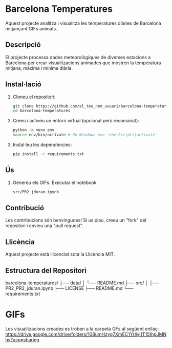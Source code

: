 # Barcelona Temperatures

Aquest projecte analitza i visualitza les temperatures diàries de Barcelona mitjançant GIFs animats.

## Descripció

El projecte processa dades meteorològiques de diverses estacions a Barcelona per crear visualitzacions animades que mostren la temperatura mitjana, màxima i mínima diària.

## Instal·lació

1. Cloneu el repositori:
    ```sh
    git clone https://github.com/el_teu_nom_usuari/barcelona-temperatures.git
    cd barcelona-temperatures
    ```

2. Creeu i activeu un entorn virtual (opcional però recomanat):
    ```sh
    python -m venv env
    source env/bin/activate # On Windows use `env\Scripts\activate`
    ```

3. Instal·leu les dependències:
    ```sh
    pip install -r requirements.txt
    ```

## Ús

1. Genereu els GIFs:
   Executar el notebook
    ```sh
    src/PR2_jduran.ipynb
    ```
    
## Contribució

Les contribucions són benvingudes! Si us plau, creeu un "fork" del repositori i envieu una "pull request".

## Llicència

Aquest projecte està llicenciat sota la Llicència MIT.

## Estructura del Repositori

barcelona-temperatures/
├── data/
│ └── README.md
├── src/
│ ├── PR2_PR2_jduran.ipynb
├── LICENSE
├── README.md
└── requirements.txt



# GIFs

Les visualitzacions creades es troben a la carpeta GFs al següent enllaç: https://drive.google.com/drive/folders/108umHzyg7XmEC1YrIiyi1T15thpJMNhv?usp=sharing
